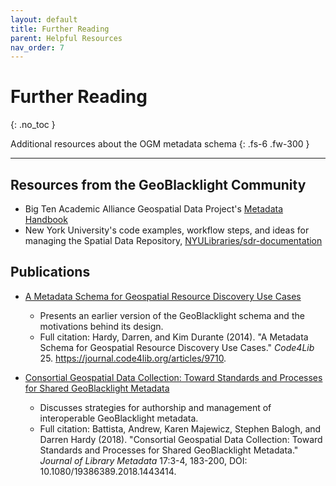 ```yaml
---
layout: default
title: Further Reading
parent: Helpful Resources
nav_order: 7
---
```


# Further Reading
{: .no_toc }

Additional resources about the OGM metadata schema
{: .fs-6 .fw-300 }

---

## Resources from the GeoBlacklight Community

* Big Ten Academic Alliance Geospatial Data Project's [Metadata Handbook](https://z.umn.edu/gbl-handbook)
* New York University's code examples, workflow steps, and ideas for managing the Spatial Data Repository, [NYULibraries/sdr-documentation](https://github.com/NYULibraries/sdr-documentation)

## Publications

* [A Metadata Schema for Geospatial Resource Discovery Use Cases](https://journal.code4lib.org/articles/9710)
  * Presents an earlier version of the GeoBlacklight schema and the motivations behind its design.
  * Full citation: Hardy, Darren, and Kim Durante (2014). "A Metadata Schema for Geospatial Resource Discovery Use Cases." *Code4Lib* 25. https://journal.code4lib.org/articles/9710.

* [Consortial Geospatial Data Collection: Toward Standards and Processes for Shared GeoBlacklight Metadata](https://doi.org/10.31229/osf.io/kp5r6)
  * Discusses strategies for authorship and management of interoperable GeoBlacklight metadata.
  * Full citation: Battista, Andrew, Karen Majewicz, Stephen Balogh, and Darren Hardy (2018). "Consortial Geospatial Data Collection: Toward Standards and Processes for Shared GeoBlacklight Metadata." *Journal of Library Metadata* 17:3-4, 183-200, DOI: 10.1080/19386389.2018.1443414.
